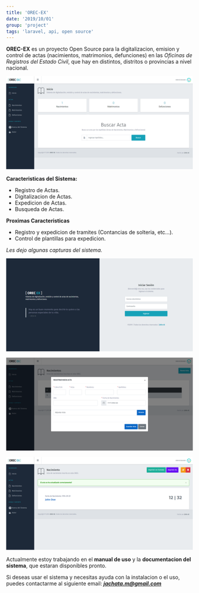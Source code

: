 ```yaml
---
title: 'OREC-EX'
date: '2019/10/01'
group: 'project'
tags: 'laravel, api, open source'
---
```


**OREC-EX** es un proyecto Open Source para la digitalizacion, emision y control de actas (nacimientos, matrimonios, defunciones) en las *Oficinas de Registros del Estado Civil*, que hay en distintos, distritos o provincias a nivel nacional.

![OREC-EX Dashboard](./dashboard.png)

**Caracteristicas del Sistema:**
- Registro de Actas.
- Digitalizacion de Actas.
- Expedicion de Actas.
- Busqueda de Actas.

**Proximas Caracteristicas**
- Registro y expedicion de tramites (Contancias de solteria, etc...).
- Control de plantillas para expedicion.

*Les dejo algunas capturas del sistema.*

![OREC-EX Login](./login.png)


![OREC-EX CRUD](./new-act.png)


![OREC-EX Details](./act.png)

Actualmente estoy trabajando en el **manual de uso** y la **documentacion del sistema**, que estaran disponibles pronto.

Si deseas usar el sistema y necesitas ayuda con la instalacion o el uso, puedes contactarme al siguiente email: ***jachata.m@gmail.com***